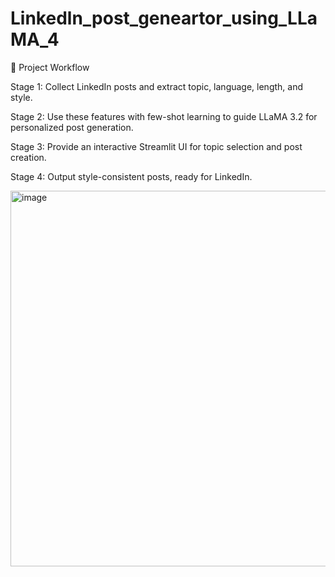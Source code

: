 # Linkedln_post_geneartor_using_LLaMA_4

📌 Project Workflow

Stage 1: Collect LinkedIn posts and extract topic, language, length, and style.

Stage 2: Use these features with few-shot learning to guide LLaMA 3.2 for personalized post generation.

Stage 3: Provide an interactive Streamlit UI for topic selection and post creation.

Stage 4: Output style-consistent posts, ready for LinkedIn.

<img width="1061" height="601" alt="image" src="https://github.com/user-attachments/assets/50e070c2-0e60-4226-b9bc-3335da0ddf77" />
